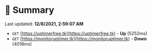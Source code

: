 # 📖 Summary
Last updated: **12/8/2021, 2:59:07 AM**

- `GET` [https://uptimerfree.tk](https://uptimerfree.tk) - **Up** (5252ms)
- `GET` [https://monitoruptimer.tk](https://monitoruptimer.tk) - **Down** (4018ms)
